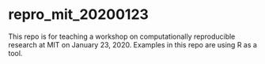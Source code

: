 # repro_mit_20200123
This repo is for teaching a workshop on computationally reproducible research at MIT on January 23, 2020. Examples in this repo are using R as a tool. 
